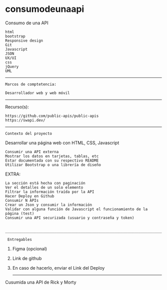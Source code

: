 # consumodeunaapi

Consumo de una API

    html
    bootstrap
    Responsive design
    Git
    Javascript
    JSON
    UX/UI
    css
    jQuery
    UML
____________________________________________________________________________________________________________________________________________________________________________    
    
    Marcos de comptetencia:
    
    Desarrollador web y web móvil
    
   _________________________________________________________________________________________________________________________________________________________________________   
   
   
   Recurso(s):
    
    https://github.com/public-apis/public-apis
    https://swapi.dev/
   
   _________________________________________________________________________________________________________________________________________________________________________
    
    Contexto del proyecto

Desarrollar una página web con HTML, CSS, Javascript

    Consumir una API externa
    Mostrar los datos en tarjetas, tablas, etc
    Estar documentada con su respectivo README
    Utilizar Bootstrap o una librería de diseño

EXTRA:

    La sección está hecha con paginación
    Ver el detalles de un solo elemento
    Filtrar la información traída por la API
    Hacer Deploy en Github
    Consumir N APIs
    Crear un Json y consumir la información
    Validar con alguna función de Javascript el funcionamiento de la página (test)
    Consumir una API securizada (usuario y contraseña y token)
    
     ____________________________________________________________________________________________________________________________________________________________________
     
     Entregables

1. Figma (opcional)
2. Link de github
3. En caso de hacerlo, enviar el Link del Deploy

    _________________________________________________________________________________________________________________________________________________________________________

Cusumida una API de Rick y Morty

     
     
     
     
     
     
     
     
     
     
     
     
     
     
     
     
     
     
     
     
     

